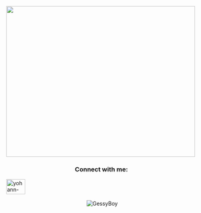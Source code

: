 <p>
<img src="[/home/gessyboy/Projets/GessyBoy/img/bannière.png](https://github.com/GessyBoy/GessyBoy/blob/main/img/banni%C3%A8re.png)" height="400" width="500"/>
</p>

<h3 align="center">Connect with me:</h3>
<p>
<a href="https://linkedin.com/in/yohann-deletrez" target="blank"><img align="center" src="https://raw.githubusercontent.com/rahuldkjain/github-profile-readme-generator/master/src/images/icons/Social/linked-in-alt.svg" alt="yohann-deletrez" height="40" width="50" /></a>
</p>


<p align="center">&nbsp;<img align="center" src="https://github-readme-stats.vercel.app/api/top-langs?username=Gessyboy&show_icons=true&locale=en&hide=html,css,scss,twig&theme=tokyonight" alt="GessyBoy" /></p>

